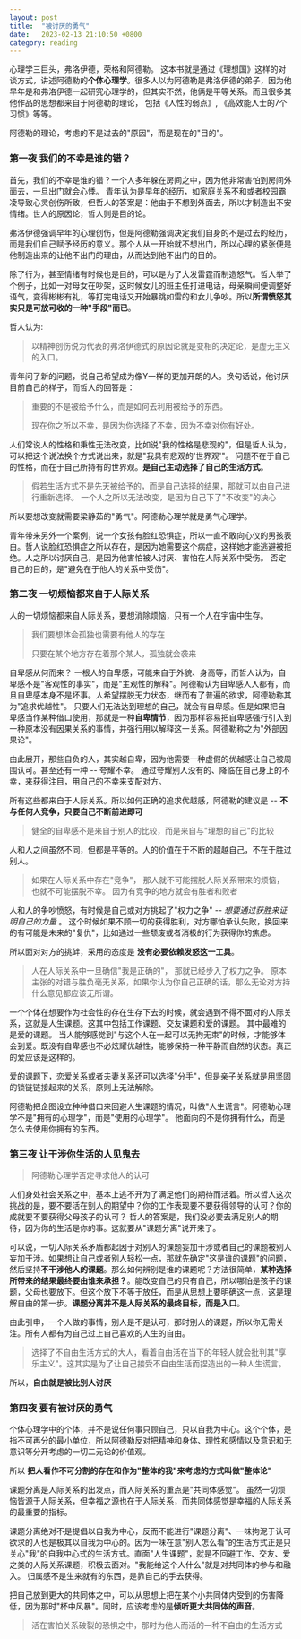 ```yaml
---
layout: post
title:  "被讨厌的勇气"
date:   2023-02-13 21:10:50 +0800
category: reading
---
```


心理学三巨头，弗洛伊德，荣格和阿德勒。 这本书就是通过《理想国》这样的对谈方式，讲述阿德勒的**个体心理学**。很多人以为阿德勒是弗洛伊德的弟子，因为他早年是和弗洛伊德一起研究心理学的，但其实不然，他俩是平等关系。而且很多其他作品的思想都来自于阿德勒的理论， 包括《人性的弱点》, 《高效能人士的7个习惯》等等。 

阿德勒的理论，考虑的不是过去的"原因"，而是现在的"目的"。

### 第一夜  我们的不幸是谁的错？

首先，我们的不幸是谁的错？一个人多年躲在房间之中，因为他非常害怕到房间外面去，一旦出门就会心悸。 青年认为是早年的经历，如家庭关系不和或者校园霸凌导致心灵创伤所致，但哲人的答案是：他由于不想到外面去，所以才制造出不安情绪。世人的原因论，哲人则是目的论。

弗洛伊德强调早年的心理创伤，但是阿德勒强调决定我们自身的不是过去的经历，而是我们自己赋予经历的意义。那个人从一开始就不想出门，所以心理的紧张便是他制造出来的让他不出门的理由，从而达到他不出门的目的。

除了行为，甚至情绪有时候也是目的，可以是为了大发雷霆而制造怒气。哲人举了个例子，比如一对母女在吵架，这时候女儿的班主任打进电话，母亲瞬间便调整好语气，变得彬彬有礼，等打完电话又开始暴跳如雷的和女儿争吵。所以**所谓愤怒其实只是可放可收的一种"手段"而已**。 

哲人认为:

> 以精神创伤说为代表的弗洛伊德式的原因论就是变相的决定论，是虚无主义的入口。 

青年问了新的问题，说自己希望成为像Y一样的更加开朗的人。换句话说，他讨厌目前自己的样子，而哲人的回答是：

> 重要的不是被给予什么，而是如何去利用被给予的东西。
> 
> 现在你之所以不幸，是因为你选择了不幸，因为不幸对你有好处。

人们常说人的性格和秉性无法改变，比如说"我的性格是悲观的"，但是哲人认为，可以把这个说法换个方式说出来，就是"我具有悲观的'世界观'"。 问题不在于自己的性格，而在于自己所持有的世界观。**是自己主动选择了自己的生活方式**。 

> 假若生活方式不是先天被给予的，而是自己选择的结果，那就可以由自己进行重新选择。
> 一个人之所以无法改变，是因为自己下了"不改变"的决心

所以要想改变就需要梁静茹的"勇气"。阿德勒心理学就是勇气心理学。

青年带来另外一个案例，说一个女孩有脸红恐惧症，所以一直不敢向心仪的男孩表白。哲人说脸红恐惧症之所以存在，是因为她需要这个病症，这样她才能逃避被拒绝。人之所以讨厌自己，是因为他害怕被人讨厌、害怕在人际关系中受伤。 否定自己的目的，是"避免在于他人的关系中受伤"。 

### 第二夜  一切烦恼都来自于人际关系

人的一切烦恼都来自人际关系，要想消除烦恼，只有一个人在宇宙中生存。

> 我们要想体会孤独也需要有他人的存在
> 
> 只要在某个地方存在着那个某人，孤独就会袭来

自卑感从何而来？ 一根人的自卑感，可能来自于外貌、身高等，而哲人认为，自卑感不是"客观性的事实"，而是"主观性的解释"。阿德勒认为自卑感人人都有，而且自卑感本身不是坏事。人希望摆脱无力状态，继而有了普遍的欲求，阿德勒称其为"追求优越性"。 只要人们无法达到理想的自己，就会有自卑感。但是如果把自卑感当作某种借口使用，那就是一种**自卑情节**，因为那样容易把自卑感强行引入到一种原本没有因果关系的事情，并强行用以解释这一关系。阿德勒称之为"外部因果论"。 

由此展开，那些自负的人，其实越自卑，因为他需要一种虚假的优越感让自己被周围认可。甚至还有一种 -- 夸耀不幸。 通过夸耀别人没有的、降临在自己身上的不幸，来获得注目，用自己的不幸来支配对方。

所有这些都来自于人际关系。所以如何正确的追求优越感，阿德勒的建议是 -- **不与任何人竞争，只要自己不断前进即可**

> 健全的自卑感不是来自于别人的比较，而是来自与"理想的自己"的比较

人和人之间虽然不同，但都是平等的。人的价值在于不断的超越自己，不在于胜过别人。

> 如果在人际关系中存在"竞争"， 那人就不可能摆脱人际关系带来的烦恼，也就不可能摆脱不幸。 因为有竞争的地方就会有胜者和败者

人和人的争吵愤怒，有时候是自己或对方挑起了"权力之争"  --  *想要通过获胜来证明自己的力量* 。 这个时候如果不顾一切的获得胜利，对方哪怕承认失败，换回来的有可能是未来的"复仇"，比如通过一些颓废或者消极的行为获得你的焦虑。

所以面对对方的挑衅，采用的态度是 **没有必要依赖发怒这一工具**。 

> 人在人际关系中一旦确信"我是正确的"， 那就已经步入了权力之争。 原本主张的对错与胜负毫无关系，如果你认为你自己正确的话，那么无论对方持什么意见都应该无所谓。

一个个体在想要作为社会性的存在生存下去的时候，就会遇到不得不面对的人际关系，这就是人生课题。这其中包括工作课题、交友课题和爱的课题。 其中最难的是爱的课题。 当人能够感觉到"与这个人在一起可以无拘无束"的时候，才能够体会到爱。既没有自卑感也不必炫耀优越性，能够保持一种平静而自然的状态。真正的爱应该是这样的。 

爱的课题下，恋爱关系或者夫妻关系还可以选择"分手"，但是亲子关系就是用坚固的锁链链接起来的关系，原则上无法解除。 

阿德勒把企图设立种种借口来回避人生课题的情况，叫做"人生谎言"。阿德勒心理学不是"拥有的心理学"，而是"使用的心理学"。 他面向的不是你拥有什么，而是怎么去使用你拥有的东西。

### 第三夜  让干涉你生活的人见鬼去

> 阿德勒心理学否定寻求他人的认可

人们身处社会关系之中，基本上逃不开为了满足他们的期待而活着。所以哲人这次挑战的是，要不要活在别人的期望中？你的工作表现要不要获得领导的认可？你的成就要不要获得父母孩子的认可？ 哲人的答案是，我们没必要去满足别人的期待，因为你的生活是你的事。这就要从"课题分离"说开来了。 

可以说，一切人际关系矛盾都起因于对别人的课题妄加干涉或者自己的课题被别人妄加干涉。如果想让自己或者别人轻松一点，那就先确定"这是谁的课题"的问题，然后坚持**不干涉他人的课题**。那么如何辨别是谁的课题呢？方法很简单，**某种选择所带来的结果最终要由谁来承担？**。能改变自己的只有自己，所以哪怕是孩子的课题，父母也要放下。但这个放下不等于放任，而是从思想上要明确这一点，这是理解自由的第一步。**课题分离并不是人际关系的最终目标，而是入口**。 

由此引申，一个人做的事情，别人是不是认可，那时别人的课题，所以你无需关注。所有人都有为自己过上自己喜欢的人生的自由。

> 选择了不自由生活方式的大人，看着自由活在当下的年轻人就会批判其"享乐主义"。这其实是为了让自己接受不自由生活而捏造出的一种人生谎言。

所以，**自由就是被比别人讨厌** 

### 第四夜  要有被讨厌的勇气

个体心理学中的个体，并不是说任何事只顾自己，只以自我为中心。这个个体，是指不可再分的最小单位，所以阿德勒反对把精神和身体、理性和感情以及意识和无意识等分开考虑的一切二元论的价值观。

所以 **把人看作不可分割的存在和作为"整体的我"来考虑的方式叫做"整体论"**

课题分离是人际关系的出发点，而人际关系的重点是"共同体感觉"。 虽然一切烦恼皆源于人际关系，但幸福之源也在于人际关系，而共同体感觉是幸福的人际关系的最重要的指标。

课题分离绝对不是提倡以自我为中心，反而不能进行"课题分离"、一味拘泥于认可欲求的人也是极其以自我为中心的。因为一味在意"别人怎么看"的生活方式正是只关心"我"的自我中心式的生活方式。直面"人生课题"，就是不回避工作、交友、爱之类的人际关系课题，积极去面对。"我能给这个人什么"就是对共同体的参与和融入。 归属感不是生来就有的东西，是靠自己的手去获得。

把自己放到更大的共同体之中，可以从思想上把在某个小共同体内受到的伤害降低，因为那时"杯中风暴"。同时，应该考虑的是**倾听更大共同体的声音**。  
> 活在害怕关系破裂的恐惧之中，那时为他人而活的一种不自由的生活方式

